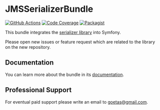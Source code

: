 JMSSerializerBundle
===================

[![GitHub Actions][GA Image]][GA Link]
[![Code Coverage][Coverage Image]][CodeCov Link]
[![Packagist][Packagist Image]][Packagist Link]

This bundle integrates the [serializer library](https://github.com/schmittjoh/serializer) into Symfony.

Please open new issues or feature request which are related to the library on the new repository.

## Documentation

You can learn more about the bundle in its [documentation](http://jmsyst.com/bundles/JMSSerializerBundle).

## Professional Support

For eventual paid support please write an email to [goetas@gmail.com](mailto:goetas@gmail.com).

[GA Image]: https://github.com/schmittjoh/JMSSerializerBundle/workflows/CI/badge.svg

[GA Link]: https://github.com/schmittjoh/JMSSerializerBundle/actions?query=workflow%3A%22CI%22+branch%3Amaster

[Coverage Image]: https://codecov.io/gh/schmittjoh/JMSSerializerBundle/branch/master/graph/badge.svg

[CodeCov Link]: https://codecov.io/gh/schmittjoh/JMSSerializerBundle/branch/master

[Packagist Image]: https://img.shields.io/packagist/v/jms/serializer-bundle.svg

[Packagist Link]: https://packagist.org/packages/jms/serializer-bundle
